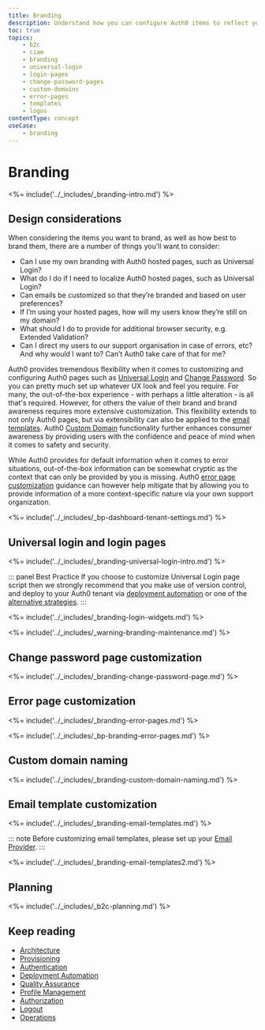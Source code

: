```yaml
---
title: Branding
description: Understand how you can configure Auth0 items to reflect your brand and desired user experience
toc: true
topics:
    - b2c
    - ciam
    - branding
    - universal-login
    - login-pages
    - change-password-pages
    - custom-domains
    - error-pages
    - templates
    - logos
contentType: concept
useCase:
    - branding
---
```

# Branding

<%= include('../_includes/_branding-intro.md') %>

## Design considerations

When considering the items you want to brand, as well as how best to brand them, there are a number of things you'll want to consider:

* Can I use my own branding with Auth0 hosted pages, such as Universal Login?
* What do I do if I need to localize Auth0 hosted pages, such as Universal Login?
* Can emails be customized so that they’re branded and based on user preferences?
* If I’m using your hosted pages, how will my users know they’re still on my domain?
* What should I do to provide for additional browser security, e.g. Extended Validation?
* Can I direct my users to our support organisation in case of errors, etc? And why would I want to? Can’t Auth0 take care of that for me? 

Auth0 provides tremendous flexibility when it comes to customizing and configuring Auth0 pages such as [Universal Login](/architecture-scenarios/implementation/b2c/b2c-branding#universal-login-and-login-pages) and [Change Password](/architecture-scenarios/implementation/b2c/b2c-branding#change-password-page-customization). So you can pretty much set up whatever UX look and feel you require. For many, the out-of-the-box experience - with perhaps a little alteration - is all that's required. However, for others the value of their brand and brand awareness requires more extensive customization. This flexibility extends to not only Auth0 pages, but via extensibility can also be applied to the [email templates](/architecture-scenarios/implementation/b2c/b2c-branding#email-template-customization). Auth0 [Custom Domain](/architecture-scenarios/implementation/b2c/b2c-branding#custom-domain-naming) functionality further enhances consumer awareness by providing users with the confidence and peace of mind when it comes to safety and security. 

While Auth0 provides for default information when it comes to error situations, out-of-the-box information can be somewhat cryptic as the context that can only be provided by you is missing. Auth0 [error page customization](/architecture-scenarios/implementation/b2c/b2c-branding#error-page-customization) guidance can however help mitigate that by allowing you to provide information of a more context-specific nature via your own support organization. 

<%= include('../_includes/_bp-dashboard-tenant-settings.md') %>

## Universal login and login pages

<%= include('../_includes/_branding-universal-login-intro.md') %>

::: panel Best Practice
If you choose to customize Universal Login page script then we strongly recommend that you make use of version control, and deploy to your Auth0 tenant via [deployment automation](/architecture-scenarios/implementation/b2c/b2c-deployment) or one of the [alternative strategies](/universal-login/version-control).
:::

<%= include('../_includes/_branding-login-widgets.md') %>

<%= include('../_includes/_warning-branding-maintenance.md') %>

## Change password page customization

<%= include('../_includes/_branding-change-password-page.md') %>

## Error page customization

<%= include('../_includes/_branding-error-pages.md') %>

<%= include('../_includes/_bp-branding-error-pages.md') %>

## Custom domain naming

<%= include('../_includes/_branding-custom-domain-naming.md') %>

## Email template customization

<%= include('../_includes/_branding-email-templates.md') %>

::: note
Before customizing email templates, please set up your [Email Provider](/architecture-scenarios/implementation/b2c/b2c-operations#email-provider-setup).
:::

<%= include('../_includes/_branding-email-templates2.md') %>

## Planning

<%= include('../_includes/_b2c-planning.md') %>

## Keep reading

* [Architecture](/architecture-scenarios/implementation/b2c/b2c-architecture)
* [Provisioning](/architecture-scenarios/implementation/b2c/b2c-provisioning)
* [Authentication](/architecture-scenarios/implementation/b2c/b2c-authentication)
* [Deployment Automation](/architecture-scenarios/implementation/b2c/b2c-deployment)
* [Quality Assurance](/architecture-scenarios/implementation/b2c/b2c-qa)
* [Profile Management](/architecture-scenarios/implementation/b2c/b2c-profile-mgmt)
* [Authorization](/architecture-scenarios/implementation/b2c/b2c-authorization)
* [Logout](/architecture-scenarios/implementation/b2c/b2c-logout)
* [Operations](/architecture-scenarios/implementation/b2c/b2c-operations)
